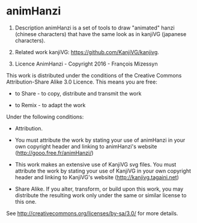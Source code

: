 # animHanzi

1) Description
animHanzi is a set of tools to draw "animated" hanzi (chinese characters) that have the same look as in kanjiVG (japanese characters).

2) Related work
kanjiVG:  https://github.com/KanjiVG/kanjivg.

3) Licence
AnimHanzi - Copyright 2016 - François Mizessyn

This work is distributed under the conditions of the Creative Commons Attribution-Share Alike 3.0 Licence. This means you are free:

* to Share - to copy, distribute and transmit the work

* to Remix - to adapt the work

Under the following conditions:

* Attribution.

- You must attribute the work by stating your use of animHanzi in your own copyright header and linking to animHanzi's website (http://gooo.free.fr/animHanzi/)

- This work makes an extensive use of KanjiVG svg files. You must attribute the work by stating your use of KanjiVG in your own copyright header and linking to KanjiVG's website (http://kanjivg.tagaini.net)

* Share Alike. If you alter, transform, or build upon this work, you may distribute the resulting work only under the same or similar license to this one.

See http://creativecommons.org/licenses/by-sa/3.0/ for more details.
